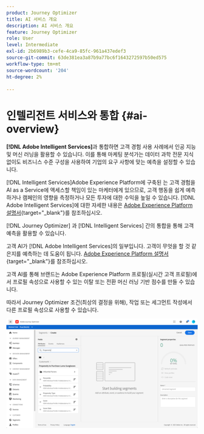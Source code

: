 ```yaml
---
product: Journey Optimizer
title: AI 서비스 개요
description: AI 서비스 개요
feature: Journey Optimizer
role: User
level: Intermediate
exl-id: 2b6989b3-cefe-4ca9-85fc-961a437edef3
source-git-commit: 63de381ea3a87b9a77bc6f1643272597b50ed575
workflow-type: tm+mt
source-wordcount: '204'
ht-degree: 2%

---
```


# 인텔리전트 서비스와 통합 {#ai-overview}

**[!DNL Adobe Intelligent Services]**&#x200B;과 통합하면 고객 경험 사용 사례에서 인공 지능 및 머신 러닝을 활용할 수 있습니다. 이를 통해 마케팅 분석가는 데이터 과학 전문 지식 없이도 비즈니스 수준 구성을 사용하여 기업의 요구 사항에 맞는 예측을 설정할 수 있습니다.

[!DNL Intelligent Services]Adobe Experience Platform에 구축된 는 고객 경험을 AI as a Service에 액세스할 책임이 있는 마케터에게 있으므로, 고객 행동을 쉽게 예측하거나 캠페인의 영향을 측정하거나 모든 투자에 대한 수익을 높일 수 있습니다. [!DNL Adobe Intelligent Services]에 대한 자세한 내용은 [Adobe Experience Platform 설명서](https://experienceleague.adobe.com/docs/experience-platform/intelligent-services/home.html){target=&quot;_blank&quot;}를 참조하십시오.

[!DNL Journey Optimizer] 과 [!DNL Intelligent Services] 간의 통합을 통해 고객 예측을 활용할 수 있습니다.

고객 AI가 [!DNL Adobe Intelligent Services]의 일부입니다. 고객이 무엇을 할 것 같은지를 예측하는 데 도움이 됩니다. [Adobe Experience Platform 설명서](https://experienceleague.adobe.com/docs/experience-platform/intelligent-services/customer-ai/overview.html){target=&quot;_blank&quot;}를 참조하십시오.

고객 AI를 통해 브랜드는 Adobe Experience Platform 프로필(실시간 고객 프로필)에서 프로필 속성으로 사용할 수 있는 이탈 또는 전환 머신 러닝 기반 점수를 만들 수 있습니다.

따라서 Journey Optimizer 조건(최상의 결정을 위해), 작업 또는 세그먼트 작성에서 다른 프로필 속성으로 사용할 수 있습니다.

![](../assets/customer-ai.png)


